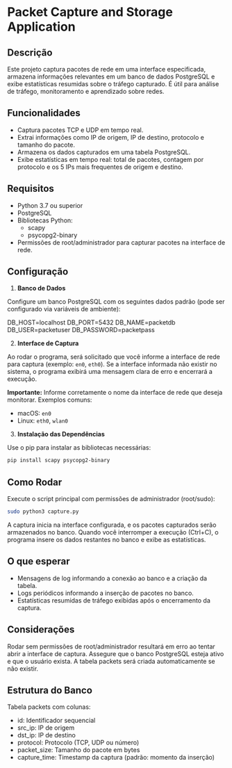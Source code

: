 # Packet Capture and Storage Application

## Descrição

Este projeto captura pacotes de rede em uma interface especificada, armazena informações relevantes em um banco de dados PostgreSQL e exibe estatísticas resumidas sobre o tráfego capturado. É útil para análise de tráfego, monitoramento e aprendizado sobre redes.

## Funcionalidades

- Captura pacotes TCP e UDP em tempo real.
- Extrai informações como IP de origem, IP de destino, protocolo e tamanho do pacote.
- Armazena os dados capturados em uma tabela PostgreSQL.
- Exibe estatísticas em tempo real: total de pacotes, contagem por protocolo e os 5 IPs mais frequentes de origem e destino.

## Requisitos

- Python 3.7 ou superior
- PostgreSQL
- Bibliotecas Python:
  - scapy
  - psycopg2-binary
- Permissões de root/administrador para capturar pacotes na interface de rede.

## Configuração

1. **Banco de Dados**

Configure um banco PostgreSQL com os seguintes dados padrão (pode ser configurado via variáveis de ambiente):

DB_HOST=localhost
DB_PORT=5432
DB_NAME=packetdb
DB_USER=packetuser
DB_PASSWORD=packetpass


2. **Interface de Captura**

Ao rodar o programa, será solicitado que você informe a interface de rede para captura (exemplo: `en0`, `eth0`). Se a interface informada não existir no sistema, o programa exibirá uma mensagem clara de erro e encerrará a execução.

**Importante:** Informe corretamente o nome da interface de rede que deseja monitorar. Exemplos comuns:

- macOS: `en0`
- Linux: `eth0`, `wlan0`

3. **Instalação das Dependências**

Use o pip para instalar as bibliotecas necessárias:

```bash
pip install scapy psycopg2-binary
```

## Como Rodar

Execute o script principal com permissões de administrador (root/sudo):

```bash
sudo python3 capture.py
```
A captura inicia na interface configurada, e os pacotes capturados serão armazenados no banco. Quando você interromper a execução (Ctrl+C), o programa insere os dados restantes no banco e exibe as estatísticas.

## O que esperar

- Mensagens de log informando a conexão ao banco e a criação da tabela.
- Logs periódicos informando a inserção de pacotes no banco.
- Estatísticas resumidas de tráfego exibidas após o encerramento da captura.

## Considerações

Rodar sem permissões de root/administrador resultará em erro ao tentar abrir a interface de captura.
Assegure que o banco PostgreSQL esteja ativo e que o usuário exista.
A tabela packets será criada automaticamente se não existir.

## Estrutura do Banco

Tabela packets com colunas:
- id: Identificador sequencial
- src_ip: IP de origem
- dst_ip: IP de destino
- protocol: Protocolo (TCP, UDP ou número)
- packet_size: Tamanho do pacote em bytes
- capture_time: Timestamp da captura (padrão: momento da inserção)